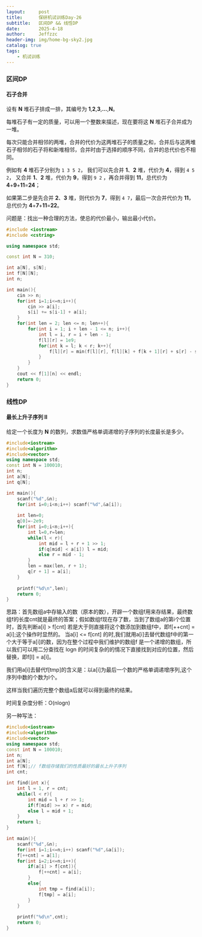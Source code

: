 ```yaml
---
layout:     post
title:      保研机试训练Day-26
subtitle:   区间DP && 线性DP
date:       2025-4-18
author:     Jeffzzc
header-img: img/home-bg-sky2.jpg
catalog: true
tags:
    - 机试训练
---
```

### 区间DP

#### 石子合并

设有 **N** 堆石子排成一排，其编号为 **1**,**2**,**3**,**…**,**N**。

每堆石子有一定的质量，可以用一个整数来描述，现在要将这 **N** 堆石子合并成为一堆。

每次只能合并相邻的两堆，合并的代价为这两堆石子的质量之和，合并后与这两堆石子相邻的石子将和新堆相邻，合并时由于选择的顺序不同，合并的总代价也不相同。

例如有 **4** 堆石子分别为 `1 3 5 2`， 我们可以先合并 **1**、**2** 堆，代价为 **4**，得到 `4 5 2`， 又合并 **1**、**2** 堆，代价为 **9**，得到 `9 2` ，再合并得到 **11**，总代价为 **4**+**9**+**11**=**24**；

如果第二步是先合并 **2**、**3** 堆，则代价为 **7**，得到 `4 7`，最后一次合并代价为 **11**，总代价为 **4**+**7**+**11**=**22**。

问题是：找出一种合理的方法，使总的代价最小，输出最小代价。

```cpp
#include <iostream>
#include <cstring>

using namespace std;

const int N = 310;

int a[N], s[N];
int f[N][N];
int n;

int main(){
    cin >> n;
    for(int i=1;i<=n;i++){
        cin >> a[i];
        s[i] += s[i-1] + a[i];
    }
    for(int len = 2; len <= n; len++){
        for(int i = 1; i + len - 1 <= n; i++){
            int l = i, r = i + len - 1;
            f[l][r] = 1e9;
            for(int k = l; k < r; k++){
                f[l][r] = min(f[l][r], f[l][k] + f[k + 1][r] + s[r] - s[l - 1]);
            }
        }
    }
    cout << f[1][n] << endl;
    return 0;
}
```

### 线性DP

#### 最长上升子序列 II

给定一个长度为 **N** 的数列，求数值严格单调递增的子序列的长度最长是多少。

```cpp
#include<iostream>
#include<algorithm>
#include<vector>
using namespace std;
const int N = 100010;
int n;
int a[N];
int q[N];

int main(){
    scanf("%d",&n);
    for(int i=0;i<n;i++) scanf("%d",&a[i]);
  
    int len=0;
    q[0]=-2e9;
    for(int i=0;i<n;i++){
        int l=0,r=len;
        while(l < r){
            int mid = l + r + 1 >> 1;
            if(q[mid] < a[i]) l = mid;
            else r = mid - 1;
        }
        len = max(len, r + 1);
        q[r + 1] = a[i];
    }
  
    printf("%d\n",len);
    return 0;
}
```

思路：首先数组a中存输入的数（原本的数），开辟一个数组f用来存结果，最终数组f的长度cnt就是最终的答案；假如数组f现在存了数，当到了数组a的第i个位置时，首先判断a[i] > f[cnt]  若是大于则直接将这个数添加到数组f中，即f[++cnt] = a[i];这个操作时显然的。
当a[i] <= f[cnt] 的时,我们就用a[i]去替代数组f中的第一个大于等于a[i]的数，因为在整个过程中我们维护的数组f 是一个递增的数组，所以我们可以用二分查找在 logn 的时间复杂的的情况下直接找到对应的位置，然后替换，即f[l] = a[i]。

我们用a[i]去替代f[tmp]的含义是：以a[i]为最后一个数的严格单调递增序列,这个序列中数的个数为l个。

这样当我们遍历完整个数组a后就可以得到最终的结果。

时间复杂度分析：O(nlogn)

另一种写法：

```cpp
#include<iostream>
#include<algorithm>
#include<vector>
using namespace std;
const int N = 100010;
int n;
int a[N];
int f[N];// f数组存储我们的性质最好的最长上升子序列
int cnt;

int find(int x){
    int l = 1, r = cnt;
    while(l < r){
        int mid = l + r >> 1;
        if(f[mid] >= x) r = mid;
        else l = mid + 1;
    }
    return l;
}

int main(){
    scanf("%d",&n);
    for(int i=1;i<=n;i++) scanf("%d",&a[i]);
    f[++cnt] = a[1];
    for(int i=2;i<=n;i++){
        if(a[i] > f[cnt]){
            f[++cnt] = a[i];
        }
        else{
            int tmp = find(a[i]);
            f[tmp] = a[i];
        }
    }
  
    printf("%d\n",cnt);
    return 0;
}
```
